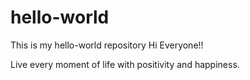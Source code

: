 # hello-world
This is my hello-world repository
Hi Everyone!!

Live every moment of life with positivity and happiness.
